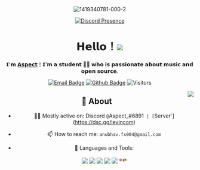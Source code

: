 <div align='center'>
<p align='center'><img src="https://i.ibb.co/C6K6zwx/1419340781-000-2.png" alt="1419340781-000-2" border="0"></p>


[![Discord Presence](https://lanyard-profile-readme.vercel.app/api/852822960058138675)](https://discord.com/users/852822960058138675)

    
# 𝗛𝗲𝗹𝗹𝗼！<img src="https://user-images.githubusercontent.com/5679180/79618120-0daffb80-80be-11ea-819e-d2b0fa904d07.gif" width="27px"> 

𝗜'𝗺 [𝗔𝘀𝗽𝗲𝗰𝘁](https://github.com/Aspect004)！𝗜'𝗺 𝗮 𝘀𝘁𝘂𝗱𝗲𝗻𝘁 👨‍💻 𝘄𝗵𝗼 𝗶𝘀 𝗽𝗮𝘀𝘀𝗶𝗼𝗻𝗮𝘁𝗲 𝗮𝗯𝗼𝘂𝘁 𝗺𝘂𝘀𝗶𝗰 𝗮𝗻𝗱 𝗼𝗽𝗲𝗻 𝘀𝗼𝘂𝗿𝗰𝗲.

[![Email Badge](https://img.shields.io/badge/-Email-c14438?style=flat-square&logo=Gmail&logoColor=white&link=mailto:anubhav.fx004@gmail.com)](mailto:anubhav.fx004@gmail.com)
[![Github Badge](https://img.shields.io/badge/-Github-232323?style=flat-square&logo=Github&logoColor=white&link=https://github.com/Aspect004)](https://github.com/Aspect004)
![Visitors](https://visitor-badge.laobi.icu/badge?page_id=Aspect004)


<img align="right" src="https://github-readme-stats.vercel.app/api?username=TheCypherOP&show_icons=true&hide_border=true">

## 🧐 About

- 👨‍💻 Mostly active on: Discord `@`Aspect_#6891` | [`Server`](https://dsc.gg/levincom)
- 📫 How to reach me: `anubhav.fx004@gmail.com`
- 🌱 Languages and Tools: 

    <div>
        <code><img height="20" src="https://cdn.svgporn.com/logos/nodejs.svg"></code>
        <code><img height="20" src="https://cdn.svgporn.com/logos/c.svg"></code>
        <code><img height="20" src="https://cdn.svgporn.com/logos/html-5.svg"></code>
        <code><img height="20" src="https://cdn.svgporn.com/logos/javascript.svg"></code>
        <code><img height="20" src="https://cdn.svgporn.com/logos/visual-studio-code.svg"></code>
        <code><img height="20" src="https://raw.githubusercontent.com/github/explore/80688e429a7d4ef2fca1e82350fe8e3517d3494d/topics/git/git.png"></code>
    </div>
